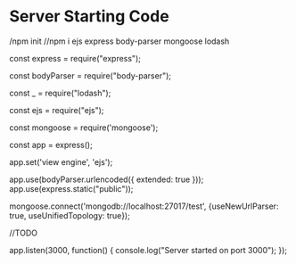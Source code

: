 # Server Starting Code

/npm init
//npm i ejs express body-parser mongoose lodash

const express = require("express");

const bodyParser = require("body-parser");

const _ = require("lodash");

const ejs = require("ejs");

const mongoose = require('mongoose');

const app = express();

app.set('view engine', 'ejs');

app.use(bodyParser.urlencoded({
  extended: true
}));
app.use(express.static("public"));

mongoose.connect('mongodb://localhost:27017/test', {useNewUrlParser: true, useUnifiedTopology: true});

//TODO

app.listen(3000, function() {
  console.log("Server started on port 3000");
});
